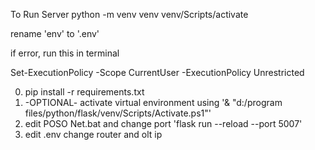 To Run Server
python -m venv venv
venv/Scripts/activate


rename 'env' to '.env'


if error, run this in terminal

Set-ExecutionPolicy -Scope CurrentUser -ExecutionPolicy Unrestricted


0. pip install -r requirements.txt
1. -OPTIONAL- activate virtual environment using '& "d:/program files/python/flask/venv/Scripts/Activate.ps1"'
2. edit POSO Net.bat and change port 'flask run --reload --port 5007'
3. edit .env change router and olt ip